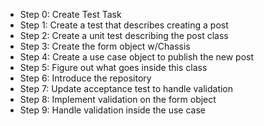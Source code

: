 * Step 0: Create Test Task
* Step 1: Create a test that describes creating a post
* Step 2: Create a unit test describing the post class
* Step 3: Create the form object w/Chassis
* Step 4: Create a use case object to publish the new post
* Step 5: Figure out what goes inside this class
* Step 6: Introduce the repository
* Step 7: Update acceptance test to handle validation
* Step 8: Implement validation on the form object
* Step 9: Handle validation inside the use case

